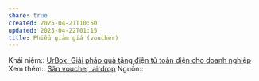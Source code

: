 ```yaml
---
share: true
created: 2025-04-21T10:50
updated: 2025-04-22T01:15
title: Phiếu giảm giá (voucher)
---
```

Khái niệm:: 
[UrBox: Giải pháp quà tặng điện tử toàn diện cho doanh nghiệp](https://urbox.vn/)
Xem thêm:: [Săn voucher, airdrop](../../%C3%9D%20t%C6%B0%E1%BB%9Fng%20ki%E1%BA%BFm%20ti%E1%BB%81n/3%20%C3%9D%20t%C6%B0%E1%BB%9Fng/C%C3%B4ng%20vi%E1%BB%87c%20th%E1%BB%9Di%20v%E1%BB%A5,%20c%E1%BB%99ng%20t%C3%A1c%20vi%C3%AAn/S%C4%83n%20voucher,%20airdrop.md)
Nguồn::